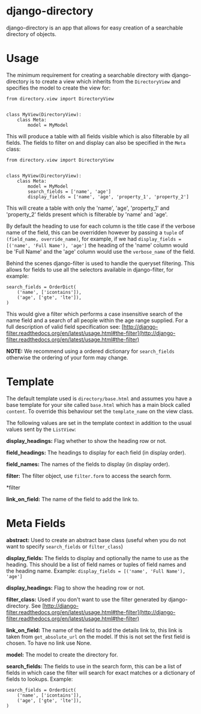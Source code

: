django-directory
================

django-directory is an app that allows for easy creation of a searchable directory of objects.

Usage
=====

The minimum requirement for creating a searchable directory with django-directory is to create a view which inherits
from the `DirectoryView` and specifies the model to create the view for:

```
from directory.view import DirectoryView


class MyView(DirectoryView):
    class Meta:
        model = MyModel
```

This will produce a table with all fields visible which is also filterable by all fields. The fields to filter on and 
display can also be specified in the `Meta` class:

```
from directory.view import DirectoryView


class MyView(DirectoryView):
    class Meta:
        model = MyModel
        search_fields = ['name', 'age']
        display_fields = ['name', 'age', 'property_1', 'property_2']
```

This will create a table with only the 'name', 'age', 'property_1' and 'property_2' fields present which is filterable
by 'name' and 'age'.

By default the heading to use for each column is the title case if the verbose name of the field, this can be 
overridden however by passing a `tuple` of `(field_name, override_name)`, for example, if we had
`display_fields = [('name', 'Full Name'), 'age']` the heading of the 'name' column would be 'Full Name' and the 'age' 
column would use the `verbose_name` of the field.
 
Behind the scenes django-filter is used to handle the queryset filtering. This allows for fields to use all the 
selectors available in django-filter, for example:

```
search_fields = OrderDict(
    ('name', ['icontains']),
    ('age', ['gte', 'lte']),
)
```

This would give a filter which performs a case insensitive search of the name field and a search of all people within
the age range supplied. For a full description of valid field specification see: 
[http://django-filter.readthedocs.org/en/latest/usage.html#the-filter](http://django-filter.readthedocs.org/en/latest/usage.html#the-filter)

**NOTE:** We recommend using a ordered dictionary for `search_fields` otherwise the ordering of your form may change.

Template
========

The default template used is `directory/base.html` and assumes you have a base template for your site called `base.html`
which has a main block called `content`. To override this behaviour set the `template_name` on the view class.

The following values are set in the template context in addition to the usual values sent by the `ListView`:

**display_headings:** Flag whether to show the heading row or not.

**field_headings:** The headings to display for each field (in display order).

**field_names:** The names of the fields to display (in display order).

**filter:** The filter object, use `filter.form` to access the search form.

*filter

**link_on_field:** The name of the field to add the link to.

Meta Fields
===========

**abstract:** Used to create an abstract base class (useful when you do not want to specify `search_fields` or 
`filter_class`)

**display_fields:** The fields to display and optionally the name to use as the heading. This should be a list of field
names or tuples of field names and the heading name. Example: `display_fields = [('name', 'Full Name'), 'age']`

**display_headings:** Flag to show the heading row or not.

**filter_class:** Used if you don't want to use the filter generated by django-directory. See 
[http://django-filter.readthedocs.org/en/latest/usage.html#the-filter](http://django-filter.readthedocs.org/en/latest/usage.html#the-filter)

**link_on_field:** The name of the field to add the details link to, this link is taken from `get_absolute_url` on the 
model. If this is not set the first field is chosen. To have no link use None. 

**model:** The model to create the directory for.

**search_fields:** The fields to use in the search form, this can be a list of fields in which case the filter will 
search for exact matches or a dictionary of fields to lookups. Example:
 
```
search_fields = OrderDict(
    ('name', ['icontains']),
    ('age', ['gte', 'lte']),
)
```